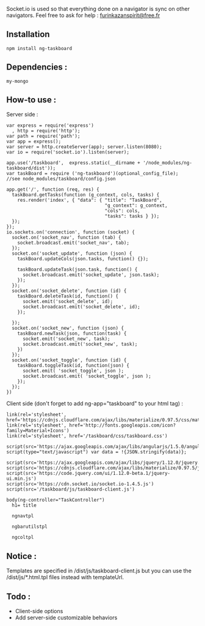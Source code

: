 Socket.io is used so that everything done on a navigator is sync on other navigators.
Feel free to ask for help : furinkazanspirit@free.fr

Installation
--------------

    npm install ng-taskboard

Dependencies :
--------------

    my-mongo

How-to use :
--------------

Server side :

    var express = require('express')
      , http = require('http');
    var path = require('path');
    var app = express();
    var server = http.createServer(app); server.listen(8080);
    var io = require('socket.io').listen(server);

    app.use('/taskboard',  express.static(__dirname + '/node_modules/ng-taskboard/dist'));
    var taskBoard = require ('ng-taskboard')(optional_config_file);
    //see node_modules/taskboard/config.json

    app.get('/', function (req, res) {
      taskBoard.getTasks(function (g_context, cols, tasks) {
        res.render('index', { "data": { "title": "TaskBoard",
                                        "g_context": g_context,
                                        "cols": cols,
                                        "tasks": tasks } });
      });
    });
    io.sockets.on('connection', function (socket) {
      socket.on('socket_nav', function (tab) {
        socket.broadcast.emit('socket_nav', tab);
      });
      socket.on('socket_update', function (json) {
        taskBoard.updateCols(json.tasks, function() {});

        taskBoard.updateTask(json.task, function() {
          socket.broadcast.emit('socket_update', json.task);
        });
      });
      socket.on('socket_delete', function (id) {
        taskBoard.deleteTask(id, function() {
          socket.emit('socket_delete', id);
          socket.broadcast.emit('socket_delete', id);
        });

      });
      socket.on('socket_new', function (json) {
        taskBoard.newTask(json, function(task) {
          socket.emit('socket_new', task);
          socket.broadcast.emit('socket_new', task);
        })
      });
      socket.on('socket_toggle', function (id) {
        taskBoard.toggleTask(id, function(json) {
          socket.emit( 'socket_toggle', json );
          socket.broadcast.emit( 'socket_toggle', json );
        });
      });
    })



Client side (don't forget to add ng-app="taskboard" to your html tag) :

    link(rel='stylesheet', href='https://cdnjs.cloudflare.com/ajax/libs/materialize/0.97.5/css/materialize.min.css')
    link(rel='stylesheet', href='http://fonts.googleapis.com/icon?family=Material+Icons')
    link(rel='stylesheet', href='/taskboard/css/taskboard.css')

    script(src='https://ajax.googleapis.com/ajax/libs/angularjs/1.5.0/angular.min.js')
    script(type="text/javascript") var data = !{JSON.stringify(data)};

    script(src='https://ajax.googleapis.com/ajax/libs/jquery/1.12.0/jquery.min.js')
    script(src='https://cdnjs.cloudflare.com/ajax/libs/materialize/0.97.5/js/materialize.min.js')
    script(src='https://code.jquery.com/ui/1.12.0-beta.1/jquery-ui.min.js')
    script(src='https://cdn.socket.io/socket.io-1.4.5.js')
    script(src='/taskboard/js/taskboard-client.js')

    body(ng-controller="TaskController")
      h1= title

      ngnavtpl

      ngbarutilstpl

      ngcoltpl


Notice :
--------------
Templates are specified in /dist/js/taskboard-client.js but you can use the /dist/js/*.html.tpl files instead with templateUrl.


Todo :
--------------

- Client-side options
- Add server-side customizable behaviors
